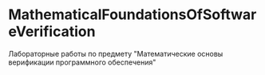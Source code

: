 # MathematicalFoundationsOfSoftwareVerification
Лабораторные работы по предмету "Математические основы верификации программного обеспечения"
